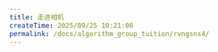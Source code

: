 ```yaml
---
title: 走进相机
createTime: 2025/09/25 10:21:06
permalink: /docs/algorithm_group_tuition/rvngsns4/
---
```

